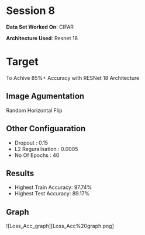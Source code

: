 # Session 8
**Data Set Worked On**: CIFAR

**Architecture Used**: Resnet 18

# Target 
To Achive 85%+ Accuracy with RESNet 18 Architecture


## Image Agumentation
Random Horizontal Flip

## Other Configuaration
* Dropout : 0.15
* L2 Reguralisation : 0.0005
* No Of Epochs : 40

## Results
* Highest Train Accuracy: 97.74%
* Highest Test Accuracy: 89.17%

## Graph
![Loss_Acc_graph][Loss_Acc%20graph.png]
